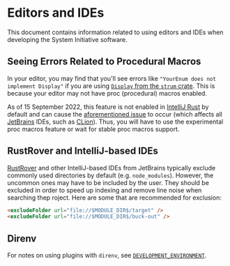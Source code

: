 # Editors and IDEs

This document contains information related to using editors and IDEs when developing the System Initiative software.

## Seeing Errors Related to Procedural Macros

In your editor, you may find that you'll see errors like `"YourEnum does not implement Display"` if you are using
[`Display` from the `strum` crate](https://docs.rs/strum/latest/strum/derive.Display.html).
This is because your editor may not have proc (procedural) macros enabled.

As of 15 September 2022, this feature is not enabled in [IntelliJ Rust](https://www.jetbrains.com/rust/) by default and
can cause the [aforementioned issue](https://github.com/intellij-rust/intellij-rust/issues/8847) to occur (which
affects all [JetBrains](https://www.jetbrains.com/) IDEs, such as [CLion](https://www.jetbrains.com/clion/)).
Thus, you will have to use the experimental proc macros feature or wait for stable proc macros support.

## RustRover and IntelliJ-based IDEs

[RustRover](https://www.jetbrains.com/rust/) and other IntelliJ-based IDEs from JetBrains typically exclude commonly
used directories by default (e.g. `node_modules`).
However, the uncommon ones may have to be included by the user.
They should be excluded in order to speed up indexing and remove line noise when searching thep roject.
Here are some that are recommended for exclusion:

```html
<excludeFolder url="file://$MODULE_DIR$/target" />
<excludeFolder url="file://$MODULE_DIR$/buck-out" />
```

## Direnv

For notes on using plugins with `direnv`, see [`DEVELOPMENT_ENVIRONMENT`](./DEVELOPMENT_ENVIRONMENT.md).
